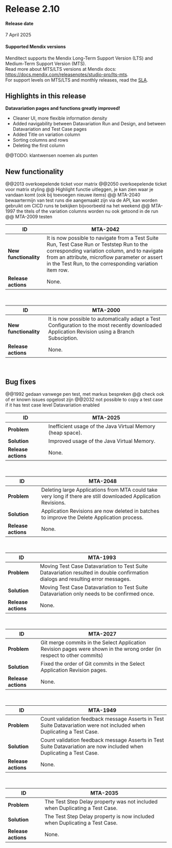# Release 2.10

#### Release date

7 April 2025

#### Supported Mendix versions

Menditect supports the Mendix Long-Term Support Version (LTS) and Medium-Term Support Version (MTS). <br/>
Read more about MTS/LTS versions at Mendix docs: https://docs.mendix.com/releasenotes/studio-pro/lts-mts. <br/>
For support levels on MTS/LTS and monthly releases, read the [SLA](../legal/sla). 

## Highlights in this release

<i class="fas fa-fire"></i>  <b>Datavariation pages and functions greatly improved!</b> <br/>  
- Cleaner UI, more flexible information density
- Added navigability between Datavariation Run and Design, and between Datavariation and Test Case pages
- Added Title on variation column 
- Sorting columns and rows
- Deleting the first column

@@TODO: klantwensen noemen als punten

## New functionality 

@@2013 overkoepelende ticket voor matrix
@@2050 overkoepelende ticket voor matrix styling
@@ Highlight functie uitleggen, je kan zien waar je vandaan komt (ook bij toevoegen nieuwe items)
@@ MTA-2040 bewaartermijn van test runs die aangemaakt zijn via de API, kan worden gebruikt om CICD runs te bekijken bijvoorbeeld na het weekend
@@ MTA-1997 the titels of the variation columns worden nu ook getoond in de run 
@@ MTA-2009 testen

| ID                    | MTA-2042                                                                                                                                                                                                                                              |
| --------------------- | ----------------------------------------------------------------------------------------------------------------------------------------------------------------------------------------------------------------------------------------------------- |
| __New functionality__ | It is now possible to navigate from a Test Suite Run, Test Case Run or Teststep Run to the corresponding variation column, and to navigate from an attribute, microflow parameter or assert in the Test Run, to the corresponding variation item row. |
| __Release actions__   | None.                                                                                                                                                                                                                                                 |

<br/>

| ID                    | MTA-2000                                                                                                                                        |
| --------------------- | ----------------------------------------------------------------------------------------------------------------------------------------------- |
| __New functionality__ | It is now possible to automatically adapt a Test Configuration to the most recently downloaded Application Revision using a Branch Subsciption. |
| __Release actions__   | None.                                                                                                                                           |

<br/>



## Bug fixes

@@1992 gedaan vanwege pen test, met markus bespreken
@@ check ook of er known issues opgelost zijn
@@2032 not possible to copy a test case if it has test case level Datavariation enabled

| ID                  | MTA-2025                                                   |
| ------------------- | ---------------------------------------------------------- |
| __Problem__         | Inefficient usage of the Java Virtual Memory (heap space). |
| __Solution__        | Improved usage of the Java Virtual Memory.                 |
| __Release actions__ | None.                                                      |

<br/>


| ID                  | MTA-2048                                                                                                       |
| ------------------- | -------------------------------------------------------------------------------------------------------------- |
| __Problem__         | Deleting large Applications from MTA could take very long if there are still downloaded Application Revisions. |
| __Solution__        | Application Revisions are now deleted in batches to improve the Delete Application process.                    |
| __Release actions__ | None.                                                                                                          |

<br/>

| ID                  | MTA-1993                                                                                                                         |
| ------------------- | -------------------------------------------------------------------------------------------------------------------------------- |
| __Problem__         | Moving Test Case Datavariation to Test Suite Datavariation resulted in double confirmation dialogs and resulting error messages. |
| __Solution__        | Moving Test Case Datavariation to Test Suite Datavariation only needs to be confirmed once.                                      |
| __Release actions__ | None.                                                                                                                            |

<br/>

| ID                  | MTA-2027                                                                                                               |
| ------------------- | ---------------------------------------------------------------------------------------------------------------------- |
| __Problem__         | Git merge commits in the Select Application Revision pages were shown in the wrong order (in respect to other commits) |
| __Solution__        | Fixed the order of Git commits in the Select Application Revision pages.                                               |
| __Release actions__ | None.                                                                                                                  |

<br/>

| ID                  | MTA-1949                                                                                                              |
| ------------------- | --------------------------------------------------------------------------------------------------------------------- |
| __Problem__         | Count validation feedback message Asserts in Test Suite Datavariation were not included when Duplicating a Test Case. |
| __Solution__        | Count validation feedback message Asserts in Test Suite Datavariation are now included when Duplicating a Test Case.  |
| __Release actions__ | None.                                                                                                                 |

<br/>

| ID                  | MTA-2035                                                                    |
| ------------------- | --------------------------------------------------------------------------- |
| __Problem__         | The Test Step Delay property was not included when Duplicating a Test Case. |
| __Solution__        | The Test Step Delay property is now included when Duplicating a Test Case.  |
| __Release actions__ | None.                                                                       |

<br/>



